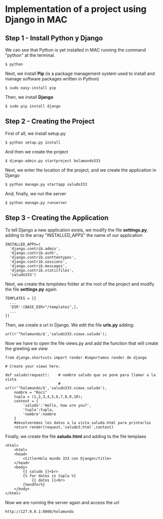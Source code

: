 Implementation of a project using Django in MAC
================================================

Step 1 - Install Python y Django
--------------------------------
We can see that Python is yet installed in MAC running the command "python" at the terminal.
~~~
$ python
~~~
Next, we install **Pip** (is a package management system used to install and manage software packages written in Python)
~~~
$ sudo easy-install pip
~~~
Then, we install **Django** 
~~~
$ sudo pip install django
~~~
Step 2 - Creating the Project 
--------------------------------------------------
First of all, we install setup.py
~~~
$ python setup.py install
~~~
And then we create the project
~~~
$ django-admin.py startproject holamundo333
~~~
Next, we enter the location of the project, and we create the application in Django
~~~
$ python manage.py startapp saludo333
~~~
And, finally, we run the server
~~~
$ python manage.py runserver
~~~
Step 3 - Creating the Application
----------------------------------
To tell Django a new application exists, we modify the file **settings.py**, adding to the array "INSTALLED_APPS" the name of our application
~~~
INSTALLED_APPS=(
  'django.contrib.admin',
  'django.contrib.auth',
  'django.contrib.conttentypes',
  'django.contrib.sessions',
  'django.contrib.messages',
  'django.contrib.staticfiles',
  'saludo333')
~~~
Next, we create the *templates* folder at the root of the project and modify the file **settings.py** again
~~~
TEMPLATES = [{
  ...
  'DIR':[BASE_DIR+"/templates",],
  ...
}]
~~~
Then, we create a url in Django. We edit the file **urls.py** adding:
~~~
url(r'^holamundo/$','saludo333.views.saludo');
~~~
Now we have to open the file views.py and add the function that will create the greeting we view
~~~
from django.shortcuts import render #importamos render de django

# Create your views here.

def saludo(request):    # nombre saludo que se pone para llamar a la vista 
					    # url(r'^holamundo/$','saludo333.views.saludo'),
	nombre = "Roci"
	tupla = (1,2,3,4,5,6,7,8,9,10);
	context = {
		'saludo':'Hello, how are you?',
		'tupla':tupla,
		'nombre':nombre
	}
	#devolveremos los datos a la vista saludo.html para printarlos
	return render(request,'saludo3.html',context)
~~~
Finally, we create the file **saludo.html** and adding to the file templaes
~~~
<html>	
	<html>
	<head>
		<title>Hola mundo 333 con Django</title>
	</head>
	<body>
		{{ saludo }}<br>
		{% for datos in tupla %}
			{{ datos }}<br>
		{%endfor%}
	</body>
</html>
~~~
Now we are running the server again and access the url
~~~
http://127.0.0.1:8000/holamundo
~~~



